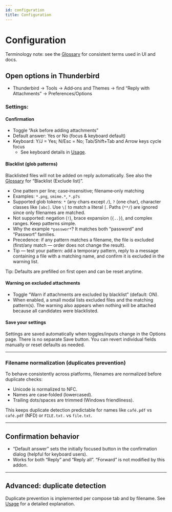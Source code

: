 ```yaml
---
id: configuration
title: Configuration
---
```


# Configuration

Terminology note: see the [Glossary](glossary) for consistent terms used in UI and docs.

## Open options in Thunderbird

- Thunderbird → Tools → Add‑ons and Themes → find “Reply with Attachments” → Preferences/Options

### Settings:

#### Confirmation

- Toggle “Ask before adding attachments”
- Default answer: Yes or No (focus & keyboard default)
- Keyboard: Y/J = Yes; N/Esc = No; Tab/Shift+Tab and Arrow keys cycle focus
  - See keyboard details in [Usage](usage#keyboard-shortcuts).

#### Blacklist (glob patterns)

Blacklisted files will not be added on reply automatically. See also the [Glossary](glossary) for “Blacklist (Exclude list)”.

- One pattern per line; case‑insensitive; filename‑only matching
- Examples: `*.png`, `smime.*`, `*.p7s`
- Supported glob tokens: `*` (any chars except `/`), `?` (one char), character classes like `[abc]`. Use `\[` to match a literal `[`. Paths (`**/`) are ignored since only filenames are matched.
- Not supported: negation (`!`), brace expansion (`{..}`), and complex ranges. Keep patterns simple.
- Why the example `*passwor*`? It matches both “password” and “Passwort” families.
- Precedence: if any pattern matches a filename, the file is excluded (first/any match — order does not change the result).
- Tip — test your pattern: add a temporary pattern, reply to a message containing a file with a matching name, and confirm it is excluded in the warning list.

Tip: Defaults are prefilled on first open and can be reset anytime.

#### Warning on excluded attachments

- Toggle “Warn if attachments are excluded by blacklist” (default: ON).
- When enabled, a small modal lists excluded files and the matching pattern(s). The
  warning also appears when nothing will be attached because all candidates were
  blacklisted.

#### Save your settings

Settings are saved automatically when toggles/inputs change in the Options page. There is no separate Save button. You can revert individual fields manually or reset defaults as needed.

---

### Filename normalization (duplicates prevention)

To behave consistently across platforms, filenames are normalized before duplicate checks:

- Unicode is normalized to NFC.
- Names are case‑folded (lowercased).
- Trailing dots/spaces are trimmed (Windows friendliness).

This keeps duplicate detection predictable for names like `café.pdf` vs `café.pdf` (NFD) or `FILE.txt.` vs `file.txt`.

---

## Confirmation behavior

- “Default answer” sets the initially focused button in the confirmation dialog (helpful for keyboard users).
- Works for both “Reply” and “Reply all”. “Forward” is not modified by this addon.

---

## Advanced: duplicate detection

Duplicate prevention is implemented per compose tab and by filename. See [Usage](usage#behavior-details) for a detailed explanation.
